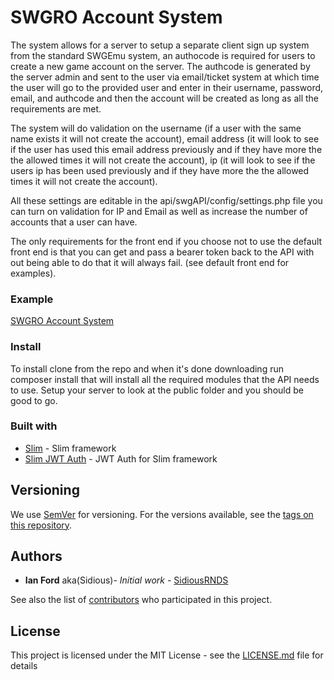 # SWGRO Account System

The system allows for a server to setup a separate client sign up system from the standard SWGEmu system, an authocode is required for users to create a
new game account on the server. The authcode is generated by the server admin and sent to the user via email/ticket system at which time the user will go
to the provided user and enter in their username, password, email, and authcode and then the account will be created as long as all the requirements are met.

The system will do validation on the username (if a user with the same name exists it will not create the account), email address (it will look to see if the user has used this email address previously and if they have more the the allowed times it will not create the account), ip (it will look to see if the users
ip has been used previously and if they have more the the allowed times it will not create the account).

All these settings are editable in the api/swgAPI/config/settings.php file you can turn on validation for IP and Email as well as increase the number of accounts that a user can have.

The only requirements for the front end if you choose not to use the default front end is that you can get and pass a bearer token back to the API with out being able to do that it will always fail. (see default front end for examples).

### Example
[SWGRO Account System](http://clientaccess.swgrogueone.com)

### Install
To install clone from the repo and when it's done downloading run composer install that will install all the required modules that the API needs to use.
Setup your server to look at the public folder and you should be good to go.

### Built with
* [Slim](https://www.slimframework.com/) - Slim framework
* [Slim JWT Auth](https://github.com/tuupola/slim-jwt-auth) - JWT Auth for Slim framework

## Versioning

We use [SemVer](http://semver.org/) for versioning. For the versions available, see the [tags on this repository](https://github.com/SidiousRNDS/SWGRO-AccountSystem/tags).

## Authors

* **Ian Ford** aka(Sidious)- *Initial work* - [SidiousRNDS](https://github.com/SidiousRNDS)

See also the list of [contributors](https://github.com/SidiousRNDS/SWGRO-AccountSystem/contributors) who participated in this project.

## License

This project is licensed under the MIT License - see the [LICENSE.md](LICENSE.md) file for details
